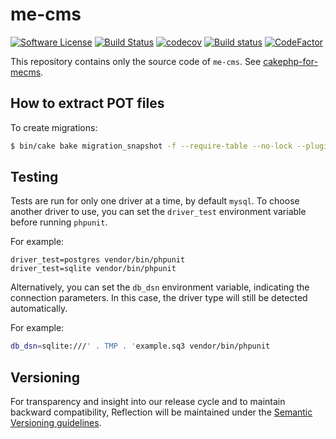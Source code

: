 # me-cms

[![Software License](https://img.shields.io/badge/license-MIT-brightgreen.svg?style=flat-square)](LICENSE.txt)
[![Build Status](https://travis-ci.org/mirko-pagliai/me-cms.svg?branch=master)](https://travis-ci.org/mirko-pagliai/me-cms)
[![codecov](https://codecov.io/gh/mirko-pagliai/me-cms/branch/master/graph/badge.svg)](https://codecov.io/gh/mirko-pagliai/me-cms)
[![Build status](https://ci.appveyor.com/api/projects/status/2lobdwk0yeue306y?svg=true)](https://ci.appveyor.com/project/mirko-pagliai/me-cms)
[![CodeFactor](https://www.codefactor.io/repository/github/mirko-pagliai/me-cms/badge)](https://www.codefactor.io/repository/github/mirko-pagliai/me-cms)

This repository contains only the source code of `me-cms`.
See [cakephp-for-mecms](https://github.com/mirko-pagliai/cakephp-for-mecms).

## How to extract POT files
To create migrations:
```bash
$ bin/cake bake migration_snapshot -f --require-table --no-lock --plugin MeCms Initial
```

## Testing
Tests are run for only one driver at a time, by default `mysql`.
To choose another driver to use, you can set the `driver_test` environment variable before running `phpunit`.

For example:
```
driver_test=postgres vendor/bin/phpunit
driver_test=sqlite vendor/bin/phpunit
```

Alternatively, you can set the `db_dsn` environment variable, indicating the connection parameters. In this case, the driver type will still be detected automatically.

For example:
```bash
db_dsn=sqlite:///' . TMP . 'example.sq3 vendor/bin/phpunit
```

## Versioning
For transparency and insight into our release cycle and to maintain backward compatibility,
Reflection will be maintained under the [Semantic Versioning guidelines](http://semver.org).
